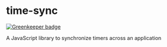 # time-sync

[![Greenkeeper badge](https://badges.greenkeeper.io/peterjuras/time-sync.svg)](https://greenkeeper.io/)

A JavaScript library to synchronize timers across an application
